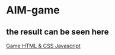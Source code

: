# AIM-game

## the result can be seen here

[Game HTML & CSS Javascript](https://sunex12.github.io/AIM-game/)
